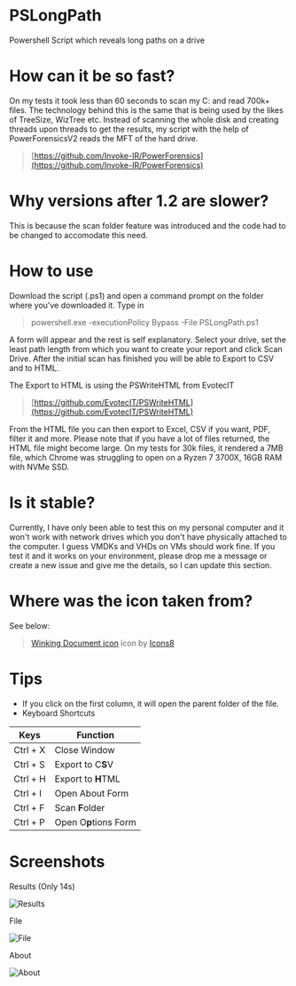 
# PSLongPath
Powershell Script which reveals long paths on a drive

# How can it be so fast?
On my tests it took less than 60 seconds to scan my C: and read 700k+ files. The technology behind this is the same that is being used by the likes of TreeSize, WizTree etc. Instead of scanning the whole disk and creating threads upon threads to get the results, my script with the help of PowerForensicsV2 reads the MFT of the hard drive. 
>[https://github.com/Invoke-IR/PowerForensics](https://github.com/Invoke-IR/PowerForensics)

# Why versions after 1.2 are slower?
This is because the scan folder feature was introduced and the code had to be changed to accomodate this need.

# How to use
Download the script (.ps1) and open a command prompt on the folder where you've downloaded it. 
Type in 

> powershell.exe -executionPolicy Bypass -File PSLongPath.ps1

A form will appear and the rest is self explanatory. 
Select your drive, set the least path length from which you want to create your report and click Scan Drive.
After the initial scan has finished you will be able to Export to CSV and to HTML.

The Export to HTML is using the PSWriteHTML from EvotecIT
> [https://github.com/EvotecIT/PSWriteHTML](https://github.com/EvotecIT/PSWriteHTML)

From the HTML file you can then export to Excel, CSV if you want, PDF, filter it and more. Please note that if you have a lot of files returned, the HTML file might become large. On my tests for 30k files, it rendered a 7MB file, which Chrome was struggling to open on a Ryzen 7 3700X, 16GB RAM with NVMe SSD.

# Is it stable?
Currently, I have only been able to test this on my personal computer and it won't work with network drives which you don't have physically attached to the computer. I guess VMDKs and VHDs on VMs should work fine. If you test it and it works on your environment, please drop me a message or create a new issue and give me the details, so I can update this section.

# Where was the icon taken from?
See below:
> <a target="_blank" href="https://icons8.com/icons/set/happy-document">Winking Document icon</a> icon by <a target="_blank" href="https://icons8.com">Icons8</a>

# Tips

 - If you click on the first column, it will open the parent folder of the file.
 - Keyboard Shortcuts

| Keys | Function |
|--|--|
| Ctrl + X | Close Window |
| Ctrl + S | Export to C**S**V |
| Ctrl + H| Export to **H**TML |
| Ctrl + I | Open About Form |
| Ctrl + F | Scan **F**older |
| Ctrl + P | Open O**p**tions Form |

# Screenshots
Results (Only 14s)

![Results](https://imgur.com/CksJ49b.png)

File

![File](https://imgur.com/XffELPq.png)

About

![About](https://imgur.com/7bxmz69.png)
